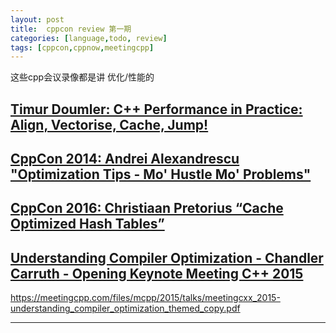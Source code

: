 ```yaml
---
layout: post
title:  cppcon review 第一期
categories: [language,todo, review]
tags: [cppcon,cppnow,meetingcpp]
---
```


这些cpp会议录像都是讲 优化/性能的

<!-- more -->

## [Timur Doumler: C++ Performance in Practice: Align, Vectorise, Cache, Jump!](https://www.youtube.com/watch?v=c-hZpChQKe0)





## [CppCon 2014: Andrei Alexandrescu "Optimization Tips - Mo' Hustle Mo' Problems"](https://www.youtube.com/watch?v=Qq_WaiwzOtI)



## [CppCon 2016: Christiaan Pretorius “Cache Optimized Hash Tables”](https://www.youtube.com/watch?v=aXj_DsIx1xs)



## [Understanding Compiler Optimization - Chandler Carruth - Opening Keynote Meeting C++ 2015](https://www.youtube.com/watch?v=FnGCDLhaxKU)

https://meetingcpp.com/files/mcpp/2015/talks/meetingcxx_2015-understanding_compiler_optimization_themed_copy.pdf





---

